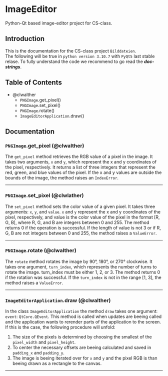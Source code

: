 # ImageEditor
Python-Qt based image-editor project for CS-class.

## Introduction
This is the documentation for the CS-class project `Bilddateien`.<br>
The following will be true in `python version 3.10.7` with `PyQt5` last stable relase. To fully understand the code we recommend to go read the ***__doc-strings__***.

## Table of Contents
- @clwalther
    - `PNGImage`.get_pixel()
    - `PNGImage`.set_pixel()
    - `PNGImage`.rotate()
    - `ImageEditorApplication`.draw()


## Documentation

### `PNGImage`.get_pixel (@clwalther)
The `get_pixel` method retrieves the RGB value of a pixel in the image. It takes two arguments, `x` and `y`, which represent the x and y coordinates of the pixel, respectively. It returns a list of three integers that represent the red, green, and blue values of the pixel. If the x and y values are outside the bounds of the image, the method raises an `IndexError`.

---

### `PNGImage`.set_pixel (@clwlather)
The `set_pixel` method sets the color value of a given pixel. It takes three arguments: `x`, `y`, and `value`. `x` and `y` represent the x and y coordinates of the pixel, respectively, and value is the color value of the pixel in the format [R, G, B], where R, G, and B are integers between 0 and 255. The method returns 0 if the operation is successful. If the length of value is not 3 or if R, G, B are not integers between 0 and 255, the method raises a `ValueError`.

---

### `PNGImage`.rotate (@clwalther)
The `rotate` method rotates the image by 90°, 180°, or 270° clockwise. It takes one argument, `turn_index`, which represents the number of turns to rotate the image. turn_index must be either 1, 2, or 3. The method returns 0 if the rotation was successful. If the `turn_index` is not in the range [1, 3], the method raises a `ValueError`.

---

### `ImageEditorApplication`.draw (@clwalther)
In the class `ImageEditorApplication` the method `draw` takes one argument: `event`: `QtCore.QEvent`. This method is called when updates are beeing called and the application wants to rerender parts of the application to the screen. If this is the case, the following procedure will unfold:

1. The size of the pixels is determined by choosing the smallest of the `pixel_width` and `pixel_height`.
2. To center the necessary offsets are beeing calculated and saved in `padding_x` and `padding_y`.
3. The image is beeing iterated over for `x` and `y` and the pixel RGB is than beeing drawn as a rectangle to the canvas.

---
